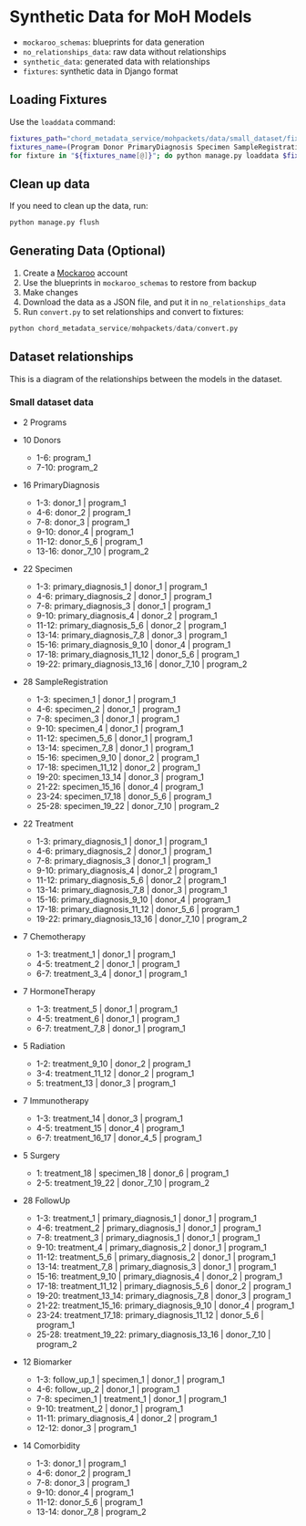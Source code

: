 # Synthetic Data for MoH Models

- `mockaroo_schemas`: blueprints for data generation
- `no_relationships_data`: raw data without relationships
- `synthetic_data`: generated data with relationships
- `fixtures`: synthetic data in Django format

## Loading Fixtures

Use the `loaddata` command:

```bash
fixtures_path="chord_metadata_service/mohpackets/data/small_dataset/fixtures"
fixtures_name=(Program Donor PrimaryDiagnosis Specimen SampleRegistration Treatment Chemotherapy HormoneTherapy Radiation Immunotherapy Surgery FollowUp Biomarker Comorbidity)
for fixture in "${fixtures_name[@]}"; do python manage.py loaddata $fixtures_path/$fixture.json; done
```

## Clean up data

If you need to clean up the data, run:

```bash
python manage.py flush
```

## Generating Data (Optional)

1. Create a [Mockaroo](https://www.mockaroo.com/) account
2. Use the blueprints in `mockaroo_schemas` to restore from backup
3. Make changes
4. Download the data as a JSON file, and put it in `no_relationships_data`
5. Run `convert.py` to set relationships and convert to fixtures:

```python
python chord_metadata_service/mohpackets/data/convert.py
```

## Dataset relationships

This is a diagram of the relationships between the models in the dataset.

### Small dataset data

- 2 Programs
- 10 Donors
  - 1-6: program_1
  - 7-10: program_2

- 16 PrimaryDiagnosis
  - 1-3: donor_1 | program_1
  - 4-6: donor_2 | program_1
  - 7-8: donor_3 | program_1
  - 9-10: donor_4 | program_1
  - 11-12: donor_5_6 | program_1
  - 13-16: donor_7_10 | program_2

- 22 Specimen
  - 1-3: primary_diagnosis_1 | donor_1 | program_1
  - 4-6: primary_diagnosis_2 | donor_1 | program_1
  - 7-8: primary_diagnosis_3 | donor_1 | program_1
  - 9-10: primary_diagnosis_4 | donor_2 | program_1
  - 11-12: primary_diagnosis_5_6 | donor_2 | program_1
  - 13-14: primary_diagnosis_7_8 | donor_3 | program_1
  - 15-16: primary_diagnosis_9_10 | donor_4 | program_1
  - 17-18: primary_diagnosis_11_12 | donor_5_6 | program_1
  - 19-22: primary_diagnosis_13_16 | donor_7_10 | program_2

- 28 SampleRegistration
  - 1-3: specimen_1 | donor_1 | program_1
  - 4-6: specimen_2 | donor_1 | program_1
  - 7-8: specimen_3 | donor_1 | program_1
  - 9-10: specimen_4 | donor_1 | program_1
  - 11-12: specimen_5_6 | donor_1 | program_1
  - 13-14: specimen_7_8 | donor_1 | program_1
  - 15-16: specimen_9_10 | donor_2 | program_1
  - 17-18: specimen_11_12 | donor_2 | program_1
  - 19-20: specimen_13_14 | donor_3 | program_1
  - 21-22: specimen_15_16 | donor_4 | program_1
  - 23-24: specimen_17_18 | donor_5_6 | program_1
  - 25-28: specimen_19_22 | donor_7_10 | program_2

- 22 Treatment
  - 1-3: primary_diagnosis_1 | donor_1 | program_1
  - 4-6: primary_diagnosis_2 | donor_1 | program_1
  - 7-8: primary_diagnosis_3 | donor_1 | program_1
  - 9-10: primary_diagnosis_4 | donor_2 | program_1
  - 11-12: primary_diagnosis_5_6 | donor_2 | program_1
  - 13-14: primary_diagnosis_7_8 | donor_3 | program_1
  - 15-16: primary_diagnosis_9_10 | donor_4 | program_1
  - 17-18: primary_diagnosis_11_12 | donor_5_6 | program_1
  - 19-22: primary_diagnosis_13_16 | donor_7_10 | program_2

- 7 Chemotherapy
  - 1-3: treatment_1 | donor_1 | program_1
  - 4-5: treatment_2 | donor_1 | program_1
  - 6-7: treatment_3_4 | donor_1 | program_1

- 7 HormoneTherapy
  - 1-3: treatment_5 | donor_1 | program_1
  - 4-5: treatment_6 | donor_1 | program_1
  - 6-7: treatment_7_8 | donor_1 | program_1

- 5 Radiation
  - 1-2: treatment_9_10 | donor_2 | program_1
  - 3-4: treatment_11_12 | donor_2 | program_1
  - 5: treatment_13 | donor_3 | program_1

- 7 Immunotherapy
  - 1-3: treatment_14 | donor_3 | program_1
  - 4-5: treatment_15 | donor_4 | program_1
  - 6-7: treatment_16_17 | donor_4_5 | program_1

- 5 Surgery
  - 1: treatment_18 | specimen_18 | donor_6 | program_1
  - 2-5: treatment_19_22 | donor_7_10 | program_2

- 28 FollowUp
  - 1-3: treatment_1 | primary_diagnosis_1 | donor_1 | program_1
  - 4-6: treatment_2 | primary_diagnosis_1 | donor_1 | program_1
  - 7-8: treatment_3 | primary_diagnosis_1 | donor_1 | program_1
  - 9-10: treatment_4 | primary_diagnosis_2 | donor_1 | program_1
  - 11-12: treatment_5_6 | primary_diagnosis_2 | donor_1 | program_1
  - 13-14: treatment_7_8 | primary_diagnosis_3 | donor_1 | program_1
  - 15-16: treatment_9_10 | primary_diagnosis_4 | donor_2 | program_1
  - 17-18: treatment_11_12 | primary_diagnosis_5_6 | donor_2 | program_1
  - 19-20: treatment_13_14: primary_diagnosis_7_8 | donor_3 | program_1
  - 21-22: treatment_15_16: primary_diagnosis_9_10 | donor_4 | program_1
  - 23-24: treatment_17_18: primary_diagnosis_11_12 | donor_5_6 | program_1
  - 25-28: treatment_19_22: primary_diagnosis_13_16 | donor_7_10 | program_2

- 12 Biomarker
  - 1-3: follow_up_1 | specimen_1 | donor_1 | program_1
  - 4-6: follow_up_2 | donor_1 | program_1
  - 7-8: specimen_1 | treatment_1 | donor_1 | program_1
  - 9-10: treatment_2 | donor_1 | program_1
  - 11-11: primary_diagnosis_4 | donor_2 | program_1
  - 12-12: donor_3 | program_1

- 14 Comorbidity
  - 1-3: donor_1 | program_1
  - 4-6: donor_2 | program_1
  - 7-8: donor_3 | program_1
  - 9-10: donor_4 | program_1
  - 11-12: donor_5_6 | program_1
  - 13-14: donor_7_8 | program_2

